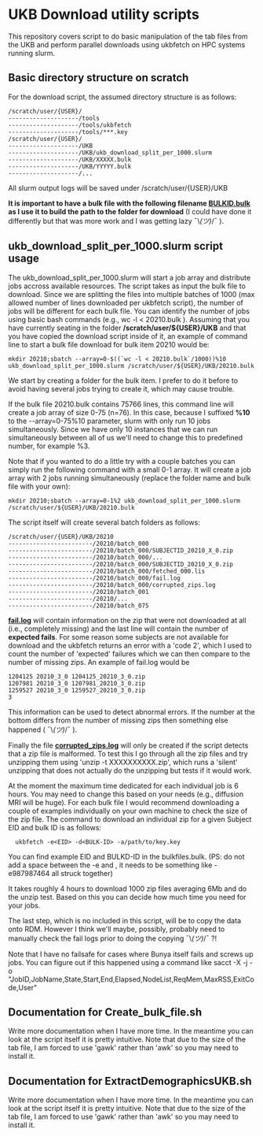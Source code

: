 # UKB Download utility scripts

This repository covers script to do basic manipulation of the tab files from the UKB and perform parallel downloads using ukbfetch on HPC systems running slurm.

## Basic directory structure on scratch

For the download script, the assumed directory structure is as follows:

```
/scratch/user/{USER}/
--------------------/tools
--------------------/tools/ukbfetch
--------------------/tools/***.key
/scratch/user/{USER}/
--------------------/UKB
--------------------/UKB/ukb_download_split_per_1000.slurm
--------------------/UKB/XXXXX.bulk
--------------------/UKB/YYYYY.bulk
--------------------/...
```

All slurm output logs will be saved under /scratch/user/{USER}/UKB

**It is important to have a bulk file with the following filename <ins>**BULKID.bulk**</ins> as I use it to build the path to the folder for download** (I could have done it differently but that was more work and I was getting lazy ¯\\_(ツ)_/¯ ).

## ukb_download_split_per_1000.slurm script usage

The ukb_download_split_per_1000.slurm will start a job array and distribute jobs accross available resources. The script takes as input the bulk file to download. Since we are splitting the files into multiple batches of 1000 (max allowed number of lines downloaded per ukbfetch script), the number of jobs will be different for each bulk file. You can identify the number of jobs using basic bash commands (e.g., wc -l < 20210.bulk ). Assuming that you have currently seating in the folder **/scratch/user/${USER}/UKB** and that you have copied the download script inside of it, an example of command line to start a bulk file download for bulk item 20210 would be:

```
mkdir 20210;sbatch --array=0-$((`wc -l < 20210.bulk`/1000))%10 ukb_download_split_per_1000.slurm /scratch/user/${USER}/UKB/20210.bulk
```
We start by creating a folder for the bulk item. I prefer to do it before to avoid having several jobs trying to create it, which may cause trouble.

If the bulk file 20210.bulk contains 75766 lines, this command line will create a job array of size 0-75 (n=76). In this case, because I suffixed **%10** to the --array=0-75%10 parameter, slurm with only run 10 jobs simultaneously. Since we have only 10 instances that we can run simultaneously between all of us we'll need to change this to predefined number, for example %3. 

Note that if you wanted to do a little try with a couple batches you can simply run the following command with a small 0-1 array. It will create a job array with 2 jobs running simultaneously (replace the folder name and bulk file with your own):
```
mkdir 20210;sbatch --array=0-1%2 ukb_download_split_per_1000.slurm /scratch/user/${USER}/UKB/20210.bulk
```

The script itself will create several batch folders as follows:


```
/scratch/user/{USER}/UKB/20210
------------------------/20210/batch_000
------------------------/20210/batch_000/SUBJECTID_20210_X_0.zip
------------------------/20210/batch_000/...
------------------------/20210/batch_000/SUBJECTID_20210_X_0.zip
------------------------/20210/batch_000/fetched_000.lis
------------------------/20210/batch_000/fail.log
------------------------/20210/batch_000/corrupted_zips.log
------------------------/20210/batch_001
------------------------/20210/...
------------------------/20210/batch_075
```

<ins>**fail.log**</ins> will contain information on the zip that were not downloaded at all (i.e., completely missing) and the last line will contain the number of **expected fails**. For some reason some subjects are not available for download and the ukbfetch returns an error with a 'code 2', which I used to count the number of 'expected' failures which we can then compare to the number of missing zips.
An example of fail.log would be
```
1204125 20210_3_0 1204125_20210_3_0.zip
1207981 20210_3_0 1207981_20210_3_0.zip
1259527 20210_3_0 1259527_20210_3_0.zip
3
```

This information can be used to detect abnormal errors. If the number at the bottom differs from the number of missing zips then something else happened ( ¯\\_(ツ)_/¯ ). 

Finally the file **<ins>corrupted_zips.log</ins>** will only be created if the script detects that a zip file is malformed. To test this I go through all the zip files and try unzipping them using 'unzip -t XXXXXXXXXX.zip', which runs a 'silent' unzipping that does not actually do the unzipping but tests if it would work.

At the moment the maximum time dedicated for each individual job is 6 hours. You may need to change this based on your needs (e.g., diffusion MRI will be huge). For each bulk file I would recommend downloading a couple of examples individually on your own machine to check the size of the zip file. The command to download an individual zip for a given Subject EID and bulk ID  is as follows:
```
  ukbfetch -e<EID> -d<BULK-ID> -a/path/to/key.key
```
You can find example EID and BULKD-ID in the bulkfiles.bulk. (PS: do not add a space between the -e and <EDI>, it needs to be something like -e987987464 all struck together)

It takes roughly 4 hours to download 1000 zip files averaging 6Mb and do the unzip test. Based on this you can decide how much time you need for your jobs.


The last step, which is no included in this script, will be to copy the data onto RDM. However I think we'll maybe, possibly, probably need to manually check the fail logs prior to doing the copying ¯\\_(ツ)_/¯ ?!

Note that I have no failsafe for cases where Bunya itself fails and screws up jobs. You can figure out if this happened using a command like sacct -X -j <job id> -o "JobID,JobName,State,Start,End,Elapsed,NodeList,ReqMem,MaxRSS,ExitCode,User"

## Documentation for Create_bulk_file.sh

Write more documentation when I have more time. In the meantime you can look at the script itself it is pretty intuitive. 
Note that due to the size of the tab file, I am forced to use 'gawk' rather than 'awk' so you may need to install it.

## Documentation for ExtractDemographicsUKB.sh
Write more documentation when I have more time. In the meantime you can look at the script itself it is pretty intuitive. 
Note that due to the size of the tab file, I am forced to use 'gawk' rather than 'awk' so you may need to install it.
